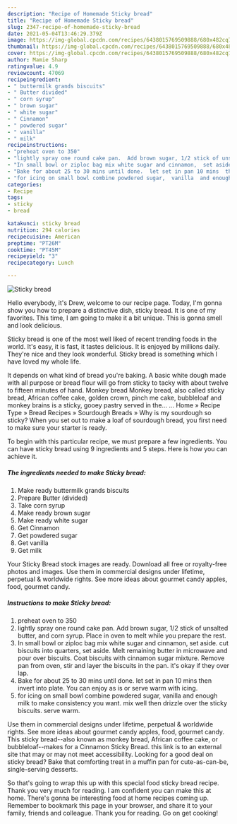```yaml
---
description: "Recipe of Homemade Sticky bread"
title: "Recipe of Homemade Sticky bread"
slug: 2347-recipe-of-homemade-sticky-bread
date: 2021-05-04T13:46:29.379Z
image: https://img-global.cpcdn.com/recipes/6438015769509888/680x482cq70/sticky-bread-recipe-main-photo.jpg
thumbnail: https://img-global.cpcdn.com/recipes/6438015769509888/680x482cq70/sticky-bread-recipe-main-photo.jpg
cover: https://img-global.cpcdn.com/recipes/6438015769509888/680x482cq70/sticky-bread-recipe-main-photo.jpg
author: Mamie Sharp
ratingvalue: 4.9
reviewcount: 47069
recipeingredient:
- " buttermilk grands biscuits"
- " Butter divided"
- " corn syrup"
- " brown sugar"
- " white sugar"
- " Cinnamon"
- " powdered sugar"
- " vanilla"
- " milk"
recipeinstructions:
- "preheat oven to 350"
- "lightly spray one round cake pan.  Add brown sugar, 1/2 stick of unsalted butter,  and corn syrup.  Place in oven to melt while you prepare the rest."
- "In small bowl or ziploc bag mix white sugar and cinnamon,  set aside.  cut biscuits into quarters,  set aside.  Melt remaining butter in microwave and pour over biscuits. Coat biscuits with cinnamon sugar mixture.  Remove pan from oven,  stir and layer the biscuits in the pan.  it&#39;s okay if they over lap."
- "Bake for about 25 to 30 mins until done.  let set in pan 10 mins  then invert into plate.  You can enjoy as is or serve warm with icing."
- "for icing on small bowl combine powdered sugar,  vanilla  and enough milk to make consistency you want.  mix well then drizzle over the sticky biscuits.  serve warm."
categories:
- Recipe
tags:
- sticky
- bread

katakunci: sticky bread 
nutrition: 294 calories
recipecuisine: American
preptime: "PT26M"
cooktime: "PT45M"
recipeyield: "3"
recipecategory: Lunch

---
```



![Sticky bread](https://img-global.cpcdn.com/recipes/6438015769509888/680x482cq70/sticky-bread-recipe-main-photo.jpg)

Hello everybody, it's Drew, welcome to our recipe page. Today, I'm gonna show you how to prepare a distinctive dish, sticky bread. It is one of my favorites. This time, I am going to make it a bit unique. This is gonna smell and look delicious.

Sticky bread is one of the most well liked of recent trending foods in the world. It's easy, it is fast, it tastes delicious. It is enjoyed by millions daily. They're nice and they look wonderful. Sticky bread is something which I have loved my whole life.

It depends on what kind of bread you&#39;re baking. A basic white dough made with all purpose or bread flour will go from sticky to tacky with about twelve to fifteen minutes of hand. Monkey bread Monkey bread, also called sticky bread, African coffee cake, golden crown, pinch me cake, bubbleloaf and monkey brains is a sticky, gooey pastry served in the… … Home » Recipe Type » Bread Recipes » Sourdough Breads » Why is my sourdough so sticky? When you set out to make a loaf of sourdough bread, you first need to make sure your starter is ready.


To begin with this particular recipe, we must prepare a few ingredients. You can have sticky bread using 9 ingredients and 5 steps. Here is how you can achieve it.

<!--inarticleads1-->

##### The ingredients needed to make Sticky bread:

1. Make ready  buttermilk grands biscuits
1. Prepare  Butter (divided)
1. Take  corn syrup
1. Make ready  brown sugar
1. Make ready  white sugar
1. Get  Cinnamon
1. Get  powdered sugar
1. Get  vanilla
1. Get  milk


Your Sticky Bread stock images are ready. Download all free or royalty-free photos and images. Use them in commercial designs under lifetime, perpetual &amp; worldwide rights. See more ideas about gourmet candy apples, food, gourmet candy. 

<!--inarticleads2-->

##### Instructions to make Sticky bread:

1. preheat oven to 350
1. lightly spray one round cake pan.  Add brown sugar, 1/2 stick of unsalted butter,  and corn syrup.  Place in oven to melt while you prepare the rest.
1. In small bowl or ziploc bag mix white sugar and cinnamon,  set aside.  cut biscuits into quarters,  set aside.  Melt remaining butter in microwave and pour over biscuits. Coat biscuits with cinnamon sugar mixture.  Remove pan from oven,  stir and layer the biscuits in the pan.  it&#39;s okay if they over lap.
1. Bake for about 25 to 30 mins until done.  let set in pan 10 mins  then invert into plate.  You can enjoy as is or serve warm with icing.
1. for icing on small bowl combine powdered sugar,  vanilla  and enough milk to make consistency you want.  mix well then drizzle over the sticky biscuits.  serve warm.


Use them in commercial designs under lifetime, perpetual &amp; worldwide rights. See more ideas about gourmet candy apples, food, gourmet candy. This sticky bread--also known as monkey bread, African coffee cake, or bubbleloaf--makes for a Cinnamon Sticky Bread. this link is to an external site that may or may not meet accessibility. Looking for a good deal on sticky bread? Bake that comforting treat in a muffin pan for cute-as-can-be, single-serving desserts. 

So that's going to wrap this up with this special food sticky bread recipe. Thank you very much for reading. I am confident you can make this at home. There's gonna be interesting food at home recipes coming up. Remember to bookmark this page in your browser, and share it to your family, friends and colleague. Thank you for reading. Go on get cooking!
